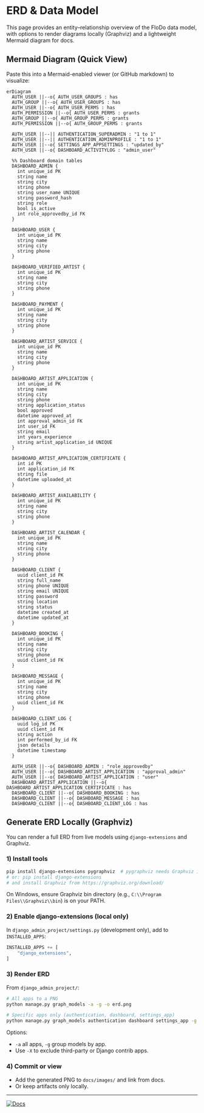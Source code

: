 # ERD & Data Model

This page provides an entity–relationship overview of the FloDo data model, with options to render diagrams locally (Graphviz) and a lightweight Mermaid diagram for docs.

## Mermaid Diagram (Quick View)

Paste this into a Mermaid-enabled viewer (or GitHub markdown) to visualize:

```mermaid
erDiagram
  AUTH_USER ||--o{ AUTH_USER_GROUPS : has
  AUTH_GROUP ||--o{ AUTH_USER_GROUPS : has
  AUTH_USER ||--o{ AUTH_USER_PERMS : has
  AUTH_PERMISSION ||--o{ AUTH_USER_PERMS : grants
  AUTH_GROUP ||--o{ AUTH_GROUP_PERMS : grants
  AUTH_PERMISSION ||--o{ AUTH_GROUP_PERMS : grants

  AUTH_USER ||--|| AUTHENTICATION_SUPERADMIN : "1 to 1"
  AUTH_USER ||--|| AUTHENTICATION_ADMINPROFILE : "1 to 1"
  AUTH_USER ||--o{ SETTINGS_APP_APPSETTINGS : "updated_by"
  AUTH_USER ||--o{ DASHBOARD_ACTIVITYLOG : "admin_user"

  %% Dashboard domain tables
  DASHBOARD_ADMIN {
    int unique_id PK
    string name
    string city
    string phone
    string user_name UNIQUE
    string password_hash
    string role
    bool is_active
    int role_approvedby_id FK
  }

  DASHBOARD_USER {
    int unique_id PK
    string name
    string city
    string phone
  }

  DASHBOARD_VERIFIED_ARTIST {
    int unique_id PK
    string name
    string city
    string phone
  }

  DASHBOARD_PAYMENT {
    int unique_id PK
    string name
    string city
    string phone
  }

  DASHBOARD_ARTIST_SERVICE {
    int unique_id PK
    string name
    string city
    string phone
  }

  DASHBOARD_ARTIST_APPLICATION {
    int unique_id PK
    string name
    string city
    string phone
    string application_status
    bool approved
    datetime approved_at
    int approval_admin_id FK
    int user_id FK
    string email
    int years_experience
    string artist_application_id UNIQUE
  }

  DASHBOARD_ARTIST_APPLICATION_CERTIFICATE {
    int id PK
    int application_id FK
    string file
    datetime uploaded_at
  }

  DASHBOARD_ARTIST_AVAILABILITY {
    int unique_id PK
    string name
    string city
    string phone
  }

  DASHBOARD_ARTIST_CALENDAR {
    int unique_id PK
    string name
    string city
    string phone
  }

  DASHBOARD_CLIENT {
    uuid client_id PK
    string full_name
    string phone UNIQUE
    string email UNIQUE
    string password
    string location
    string status
    datetime created_at
    datetime updated_at
  }

  DASHBOARD_BOOKING {
    int unique_id PK
    string name
    string city
    string phone
    uuid client_id FK
  }

  DASHBOARD_MESSAGE {
    int unique_id PK
    string name
    string city
    string phone
    uuid client_id FK
  }

  DASHBOARD_CLIENT_LOG {
    uuid log_id PK
    uuid client_id FK
    string action
    int performed_by_id FK
    json details
    datetime timestamp
  }

  AUTH_USER ||--o{ DASHBOARD_ADMIN : "role_approvedby"
  AUTH_USER ||--o{ DASHBOARD_ARTIST_APPLICATION : "approval_admin"
  AUTH_USER ||--o{ DASHBOARD_ARTIST_APPLICATION : "user"
  DASHBOARD_ARTIST_APPLICATION ||--o{ DASHBOARD_ARTIST_APPLICATION_CERTIFICATE : has
  DASHBOARD_CLIENT ||--o{ DASHBOARD_BOOKING : has
  DASHBOARD_CLIENT ||--o{ DASHBOARD_MESSAGE : has
  DASHBOARD_CLIENT ||--o{ DASHBOARD_CLIENT_LOG : has
```

## Generate ERD Locally (Graphviz)

You can render a full ERD from live models using `django-extensions` and Graphviz.

### 1) Install tools

```bash
pip install django-extensions pygraphviz  # pygraphviz needs Graphviz installed on system
# or: pip install django-extensions
# and install Graphviz from https://graphviz.org/download/
```

On Windows, ensure Graphviz bin directory (e.g., `C:\\Program Files\\Graphviz\\bin`) is on your PATH.

### 2) Enable django-extensions (local only)

In `django_admin_project/settings.py` (development only), add to `INSTALLED_APPS`:

```python
INSTALLED_APPS += [
    "django_extensions",
]
```

### 3) Render ERD

From `django_admin_project/`:

```bash
# All apps to a PNG
python manage.py graph_models -a -g -o erd.png

# Specific apps only (authentication, dashboard, settings_app)
python manage.py graph_models authentication dashboard settings_app -g -o erd_core.png
```

Options:
- `-a` all apps, `-g` group models by app.
- Use `-X` to exclude third-party or Django contrib apps.

### 4) Commit or view

- Add the generated PNG to `docs/images/` and link from docs.
- Or keep artifacts only locally.

---

[![Docs](https://img.shields.io/badge/Docs-Site-blue)](https://ishwarchoudhari.github.io/FloDo/)
